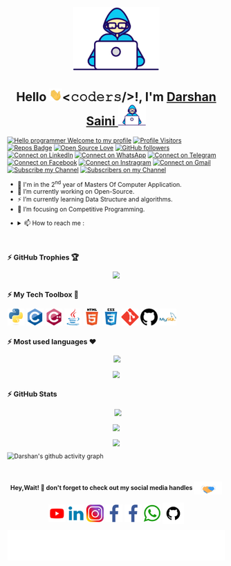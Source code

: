 <p align="center">
<img src="https://github.com/darshansaini/darshansaini/blob/master/Developer.gif" width="200px">
</p>
<h1 align="center">Hello <img src="https://raw.githubusercontent.com/ABSphreak/ABSphreak/master/gifs/Hi.gif" width="30px" style="max-width:100%;"><𝚌𝚘𝚍𝚎𝚛𝚜/>!, I'm <a href="https://akashsingh3031.github.io/CodeWithSky/"> Darshan Saini </a><img src="https://github.com/AkashSingh3031/AkashSingh3031/blob/main/Developer.gif" width="65px"></h1>

[![Hello programmer Welcome to my profile](https://img.shields.io/badge/Hello,Programmer!-Welcome-orange.svg?style=flat&logo=github)](https://github.com/darshansaini) 
[![Profile Visitors](https://visitor-badge.glitch.me/badge?page_id=darshansaini.profileviews-badge)](https://github.com/darshansaini) 
[![Repos Badge](https://badges.pufler.dev/repos/darshansaini)](https://github.com/darshansaini?tab=repositories) 
[![Open Source Love](https://badges.frapsoft.com/os/v1/open-source.svg?v=103)](https://github.com/darshansaini) 
[![GitHub followers](https://img.shields.io/github/followers/darshansaini?style=social)](https://github.com/darshansaini?tab=followers) 
[![Connect on LinkedIn](https://img.shields.io/badge/--linkedin?label=LinkedIn&logo=LinkedIn&style=social)](https://www.linkedin.com/in/darshan-saini-617140193) 
[![Connect on WhatsApp](https://img.shields.io/badge/--WhatsApp?label=WhatsApp&logo=WhatsApp&style=social)](https://wa.me/919079919895)
[![Connect on Telegram](https://img.shields.io/badge/--Telegram?label=Telegram&logo=Telegram&style=social)](https://t.me/darshansaini)
[![Connect on Facebook](https://img.shields.io/badge/--Facebook?label=Facebook&logo=Facebook&style=social)](https://www.facebook.com/darshan.saini.52035)
[![Connect on Instragram](https://img.shields.io/badge/--Instagram?label=Instagram&logo=Instagram&style=social)](https://www.instagram.com/darshan_in_the_frame/)
[![Connect on Gmail](https://img.shields.io/badge/--Gmail?label=Gmail&logo=Gmail&style=social)](mailto:darshansaini683@gmail.com)
[![Subscribe my Channel](https://img.shields.io/badge/--youtube?label=YouTube&logo=YouTube&style=social)](https://www.youtube.com/channel/UCKiIyY9kVPld4Q2T9OCgS9w)
[![Subscribers on my Channel](https://img.shields.io/youtube/channel/subscribers/UCKiIyY9kVPld4Q2T9OCgS9w)](https://www.youtube.com/channel/UCKiIyY9kVPld4Q2T9OCgS9w)
<br>

- 🔭 I'm in the 2<sup>nd</sup> year of Masters Of Computer Application.
- 🌱 I’m currently working on Open-Source.
- :zap: I’m currently learning Data Structure and algorithms.
- 🎯 I’m focusing on Competitive Programming.
<!-- - <details> 
  <summary>💬 Ask me about programming languages😎 </summary> 
  
  <a href="https://wa.me/919079919895" target="blank"><img align="center" src="https://github.com/AkashSingh3031/AkashSingh3031/blob/main/whatsapp(color).png" width="27px" /> </a> 
  <a href="https://t.me/darshansaini" target="blank"><img align="center" src="https://github.com/AkashSingh3031/AkashSingh3031/blob/main/telegram(color).png" width="27px" /></a>
</details>   -->
- <details> 
  <summary>📫  How to reach me :</summary> 
  
  <a href="https://wa.me/919079919895" target="blank"><img align="center" src="https://github.com/darshansaini/darshansaini/blob/master/whatsapp(color).png" width="27px" /> </a> 
  <a href="https://t.me/darshansaini" target="blank"><img align="center" src="https://github.com/darshansaini/darshansaini/blob/master/telegram(color).png" width="27px" /> </a> 
  <a href="https://www.linkedin.com/in/darshan-saini-617140193" target="blank"><img align="center" src="https://github.com/darshansaini/darshansaini/blob/master/linked(color).png" width="27px" /> </a> 
  <a href="https://www.instagram.com/darshan_in_the_frame/" target="blank"><img align="center" src="https://github.com/darshansaini/darshansaini/blob/master/Instagram.png" width="27px" /> </a> 
  <a href="https://www.facebook.com/darshan.saini.52035" target="blank"><img align="center" src="https://github.com/darshansaini/darshansaini/blob/master/facebook(color).png" alt="Akash's Facebook" width="27px" /> </a>
  <a href="mailto:darshansaini683@gmail.com"> <img src="https://github.com/darshansaini/darshansaini/blob/master/Gmail_icon_(2020).svg" width="27px"/> </a>
</details>

<br> 


    
### :zap: GitHub Trophies 🏆

<p align="center">
  <a href="https://github.com/ryo-ma/github-profile-trophy" target="_blank">
    <img src=
    "https://github-profile-trophy.vercel.app/?username=darshansaini&column=8&margin-w=15&margin-h=15&no-bg=true&no-frame=true&theme=juicyfreshs%22">
  </a>
</p> 
 

### :zap: My Tech Toolbox 🧰

<p align="left">
  <code><img src="https://github.com/darshansaini/darshansaini/blob/master/python-original.svg" alt="python" width="40" height="40"/></code> 
  <code><img src="https://github.com/darshansaini/darshansaini/blob/master/c-original.svg" alt="C" width="40" height="40"/></code>
  <code><img src="https://github.com/darshansaini/darshansaini/blob/master/cplusplus-original.svg" alt="C++" width="40" height="40"/></code> 
  <code><img src="https://github.com/darshansaini/darshansaini/blob/master/java-original.svg" alt="Java" width="40" height="40"/></code> 
  <code><img src="https://github.com/darshansaini/darshansaini/blob/master/html5-original-wordmark.svg" alt="html5" height="40"/></code> 
  <code><img src="https://github.com/darshansaini/darshansaini/blob/master/css3-original-wordmark.svg" alt="css3" height="40"/></code> 
  <code><img src="https://github.com/darshansaini/darshansaini/blob/master/git-scm-icon.svg" alt="git" width="40" height="40"/></code> 
  <code><img src="https://github.com/darshansaini/darshansaini/blob/master/github.svg" alt="github" width="40" height="40"/></code> 
  <code><img src="https://github.com/darshansaini/darshansaini/blob/master/mysql-original-wordmark.svg" alt="mysql" width="40" height="40"/></code>
  
  </p>


### :zap: Most used languages ❤️

<p align="center">&nbsp;<img src= "https://github-readme-stats.vercel.app/api/top-langs/?username=darshansaini&layout=compact&hide=html&theme=dracula&hide_border=true"><br>
<a href="https://github.com/ryo-ma/github-profile-trophy" target="_blank">
    <img src= "https://github-profile-summary-cards.vercel.app/api/cards/repos-per-language?username=darshansaini&theme=dracula" alt=""><br>
    <img src= "https://github-profile-summary-cards.vercel.app/api/cards/most-commit-language?username=darshansaini&theme=dracula">
</a>
</p>
  
### :zap: GitHub Stats

<p align="center">&nbsp;
  <img align="center" src="https://github-readme-stats.vercel.app/api?username=darshansaini&show_icons=true&hide_border=true&show_owner=true&title_color=FFFF00&theme=dark&custom_title=%E0%A4%A8%E0%A4%AE%E0%A4%B8%E0%A5%8D%E0%A4%A4%E0%A5%87%20%F0%9F%99%8F%20Programmers!%20&layout=compact" /><br><br>
  <img align="center" src="https://github-readme-streak-stats.herokuapp.com/?user=darshansaini&theme=radical&custom_title=streak-stats&hide_border=true&layout=compact" /><br><br>
  <img align="center" src="https://github-profile-summary-cards.vercel.app/api/cards/profile-details?username=darshansaini&theme=dracula" />
</p>


![Darshan's github activity graph](https://activity-graph.herokuapp.com/graph?username=darshansaini&theme=dracula&layout=compact&title_color=FF69B4&hide_border=true&area=true)




<br>

 <h4 align="center">Hey,Wait! 👋 don't forget to check out my social media handles <img align="center" src="https://github.com/AkashSingh3031/AkashSingh3031/blob/main/Handshake.gif" height="30px"></h4>

<p align="center">
  <code><a href="https://www.youtube.com/channel/UCKiIyY9kVPld4Q2T9OCgS9w" target="blank"><img align="center" src="https://github.com/darshansaini/darshansaini/blob/master/youtube(color).png" alt="YouTube"  width="40px" /></a></code>
  <code><a href="https://www.linkedin.com/in/darshan-saini-617140193"><img align="center" src="https://github.com/darshansaini/darshansaini/blob/master/linked(color).png" alt="Akash's linkedin" width="40px" /></a></code>  
  <code><a href="https://www.instagram.com/darshan_in_the_frame/" target="blank"><img align="center" src="https://github.com/darshansaini/darshansaini/blob/master/insta(color).png" alt="Akash's Instagram" width="40px" /></a></code>
  <code><a href="https://www.facebook.com/darshan.saini.52035/" target="blank"><img align="center" src="https://github.com/darshansaini/darshansaini/blob/master/facebook(color).png" alt="Akash's Facebook" width="40px" /></a></code>
  <code><a href="https://t.me/darshansaini" target="blank"><img align="center" src="https://github.com/darshansaini/darshansaini/blob/master/facebook(color).png" width="40px" /></a></code>
  <code><a href="https://wa.me/919079919895" target="blank"><img align="center" src="https://github.com/darshansaini/darshansaini/blob/master/whatsapp(color).png" width="40px" /></a></code>
  <code><a href="https://github.com/darshansaini" target="blank"><img align="center" src="https://github.com/darshansaini/darshansaini/blob/master/github(color).png" width="50px"/></a></code> 
  </p>

<img align='center'  height="70" alt="Thanks" width="100%" src="https://github.com/darshansaini/darshansaini/blob/master/marquee.svg"/> 
